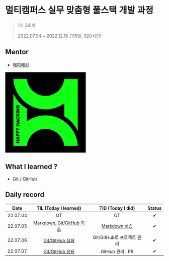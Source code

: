# 멀티캠퍼스 실무 맞춤형 풀스택 개발 과정 

> 1기 3회차
>
> 2022.07.04 ~ 2022.12.16 (115일, 920시간)





## Mentor

- [해피해킹](https://www.hphk.kr/)

[![hphk_logo](README.assets/hphk_logo.png)](https://www.hphk.kr/)





## What I learned ?

- Git / GitHub





## Daily record

|   Date   |             TIL (Today I learned)              |              TID (Today I did)              | Status |
| :------: | :--------------------------------------------: | :-----------------------------------------: | :----: |
| 22.07.04 |                       OT                       |                     OT                      |   ✔    |
| 22.07.05 | [Markdown, Git/GitHub 기초](./TIL/TIL_0705.md) | [Markdown 실습](./TID/markdown_practice.md) |   ✔    |
| 22.07.06 |      [Git/GitHub 심화](./TIL/TIL_0706.md)      |         Git/GitHub로 프로젝트 관리          |   ✔    |
| 22.07.07 |      [Git/GitHub 응용](./TIL/TIL_0707.md)      |              GitHub 관리 : PR               |   ✔    |
